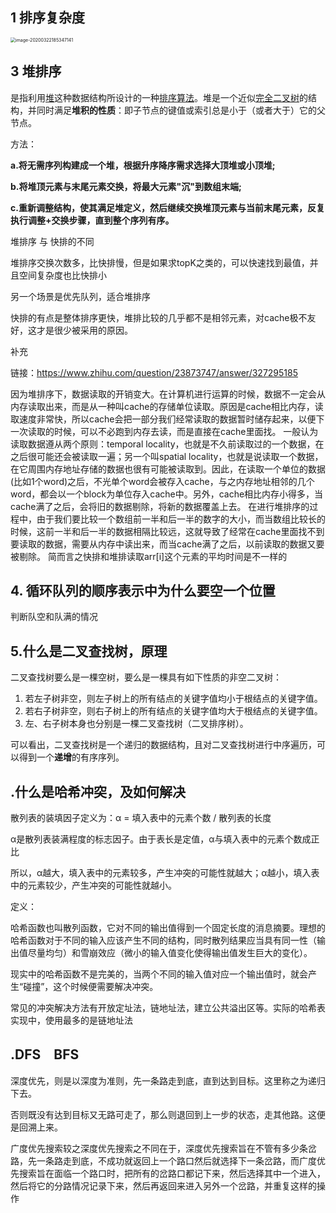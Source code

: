 ## 1 排序复杂度

<img src="C:\Users\10184\Desktop\Linux-Path\ustc.assets\image-20200322185347141.png" alt="image-20200322185347141" style="zoom:50%;" />



## 3 堆排序

是指利用[堆](https://zh.wikipedia.org/wiki/堆_(数据结构))这种数据结构所设计的一种[排序算法](https://zh.wikipedia.org/wiki/排序算法)。堆是一个近似[完全二叉树](https://zh.wikipedia.org/wiki/完全二叉树)的结构，并同时满足**堆积的性质**：即子节点的键值或索引总是小于（或者大于）它的父节点。

方法：

**a.将无需序列构建成一个堆，根据升序降序需求选择大顶堆或小顶堆;**

**b.将堆顶元素与末尾元素交换，将最大元素"沉"到数组末端;**

**c.重新调整结构，使其满足堆定义，然后继续交换堆顶元素与当前末尾元素，反复执行调整+交换步骤，直到整个序列有序。**

堆排序 与 快排的不同

堆排序交换次数多，比快排慢，但是如果求topK之类的，可以快速找到最值，并且空间复杂度也比快排小

另一个场景是优先队列，适合堆排序

快排的有点是整体排序更快，堆排比较的几乎都不是相邻元素，对cache极不友好，这才是很少被采用的原因。

补充


链接：https://www.zhihu.com/question/23873747/answer/327295185

因为堆排序下，数据读取的开销变大。在计算机进行运算的时候，数据不一定会从内存读取出来，而是从一种叫cache的存储单位读取。原因是cache相比内存，读取速度非常快，所以cache会把一部分我们经常读取的数据暂时储存起来，以便下一次读取的时候，可以不必跑到内存去读，而是直接在cache里面找。
一般认为读取数据遵从两个原则：temporal locality，也就是不久前读取过的一个数据，在之后很可能还会被读取一遍；另一个叫spatial locality，也就是说读取一个数据，在它周围内存地址存储的数据也很有可能被读取到。因此，在读取一个单位的数据(比如1个word)之后，不光单个word会被存入cache，与之内存地址相邻的几个word，都会以一个block为单位存入cache中。另外，cache相比内存小得多，当cache满了之后，会将旧的数据剔除，将新的数据覆盖上去。
在进行堆排序的过程中，由于我们要比较一个数组前一半和后一半的数字的大小，而当数组比较长的时候，这前一半和后一半的数据相隔比较远，这就导致了经常在cache里面找不到要读取的数据，需要从内存中读出来，而当cache满了之后，以前读取的数据又要被剔除。
简而言之快排和堆排读取arr[i]这个元素的平均时间是不一样的



## 4. 循环队列的顺序表示中为什么要空一个位置

判断队空和队满的情况





## 5.什么是二叉查找树，原理

二叉查找树要么是一棵空树，要么是一棵具有如下性质的非空二叉树：

1. 若左子树非空，则左子树上的所有结点的关键字值均小于根结点的关键字值。
2. 若右子树非空，则右子树上的所有结点的关键字值均大于根结点的关键字值。
3. 左、右子树本身也分别是一棵二叉查找树（二叉排序树）。

可以看出，二叉查找树是一个递归的数据结构，且对二叉查找树进行中序遍历，可以得到一个**递增**的有序序列。

## .什么是哈希冲突，及如何解决

散列表的装填因子定义为：α = 填入表中的元素个数 / 散列表的长度

α是散列表装满程度的标志因子。由于表长是定值，α与填入表中的元素个数成正比

所以，α越大，填入表中的元素较多，产生冲突的可能性就越大；α越小，填入表中的元素较少，产生冲突的可能性就越小。

定义：

哈希函数也叫散列函数，它对不同的输出值得到一个固定长度的消息摘要。理想的哈希函数对于不同的输入应该产生不同的结构，同时散列结果应当具有同一性（输出值尽量均匀）和雪崩效应（微小的输入值变化使得输出值发生巨大的变化）。

现实中的哈希函数不是完美的，当两个不同的输入值对应一个输出值时，就会产生“碰撞”，这个时候便需要解决冲突。

常见的冲突解决方法有开放定址法，链地址法，建立公共溢出区等。实际的哈希表实现中，使用最多的是链地址法



## .DFS　BFS

深度优先，则是以深度为准则，先一条路走到底，直到达到目标。这里称之为递归下去。

否则既没有达到目标又无路可走了，那么则退回到上一步的状态，走其他路。这便是回溯上来。



广度优先搜索较之深度优先搜索之不同在于，深度优先搜索旨在不管有多少条岔路，先一条路走到底，不成功就返回上一个路口然后就选择下一条岔路，而广度优先搜索旨在面临一个路口时，把所有的岔路口都记下来，然后选择其中一个进入，然后将它的分路情况记录下来，然后再返回来进入另外一个岔路，并重复这样的操作

